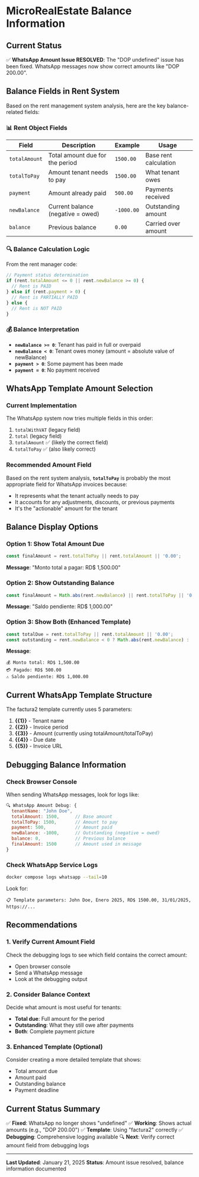 # MicroRealEstate Balance Information

## Current Status

✅ **WhatsApp Amount Issue RESOLVED**: The "DOP undefined" issue has been fixed. WhatsApp messages now show correct amounts like "DOP 200.00".

## Balance Fields in Rent System

Based on the rent management system analysis, here are the key balance-related fields:

### 📊 **Rent Object Fields**

| Field | Description | Example | Usage |
|-------|-------------|---------|--------|
| `totalAmount` | Total amount due for the period | `1500.00` | Base rent calculation |
| `totalToPay` | Amount tenant needs to pay | `1500.00` | What tenant owes |
| `payment` | Amount already paid | `500.00` | Payments received |
| `newBalance` | Current balance (negative = owed) | `-1000.00` | Outstanding amount |
| `balance` | Previous balance | `0.00` | Carried over amount |

### 🔍 **Balance Calculation Logic**

From the rent manager code:
```javascript
// Payment status determination
if (rent.totalAmount <= 0 || rent.newBalance >= 0) {
  // Rent is PAID
} else if (rent.payment > 0) {
  // Rent is PARTIALLY PAID
} else {
  // Rent is NOT PAID
}
```

### 💰 **Balance Interpretation**

- **`newBalance >= 0`**: Tenant has paid in full or overpaid
- **`newBalance < 0`**: Tenant owes money (amount = absolute value of newBalance)
- **`payment > 0`**: Some payment has been made
- **`payment = 0`**: No payment received

## WhatsApp Template Amount Selection

### Current Implementation
The WhatsApp system now tries multiple fields in this order:
1. `totalWithVAT` (legacy field)
2. `total` (legacy field)  
3. `totalAmount` ✅ (likely the correct field)
4. `totalToPay` ✅ (also likely correct)

### Recommended Amount Field

Based on the rent system analysis, **`totalToPay`** is probably the most appropriate field for WhatsApp invoices because:
- It represents what the tenant actually needs to pay
- It accounts for any adjustments, discounts, or previous payments
- It's the "actionable" amount for the tenant

## Balance Display Options

### Option 1: Show Total Amount Due
```javascript
const finalAmount = rent.totalToPay || rent.totalAmount || '0.00';
```
**Message**: "Monto total a pagar: RD$ 1,500.00"

### Option 2: Show Outstanding Balance
```javascript
const finalAmount = Math.abs(rent.newBalance) || rent.totalToPay || '0.00';
```
**Message**: "Saldo pendiente: RD$ 1,000.00"

### Option 3: Show Both (Enhanced Template)
```javascript
const totalDue = rent.totalToPay || rent.totalAmount || '0.00';
const outstanding = rent.newBalance < 0 ? Math.abs(rent.newBalance) : '0.00';
```
**Message**: 
```
💰 Monto total: RD$ 1,500.00
💳 Pagado: RD$ 500.00
⚠️ Saldo pendiente: RD$ 1,000.00
```

## Current WhatsApp Template Structure

The factura2 template currently uses 5 parameters:
1. **{{1}}** - Tenant name
2. **{{2}}** - Invoice period  
3. **{{3}}** - Amount (currently using totalAmount/totalToPay)
4. **{{4}}** - Due date
5. **{{5}}** - Invoice URL

## Debugging Balance Information

### Check Browser Console
When sending WhatsApp messages, look for logs like:
```javascript
🔍 WhatsApp Amount Debug: {
  tenantName: "John Doe",
  totalAmount: 1500,      // Base amount
  totalToPay: 1500,       // Amount to pay
  payment: 500,           // Amount paid
  newBalance: -1000,      // Outstanding (negative = owed)
  balance: 0,             // Previous balance
  finalAmount: 1500       // Amount used in message
}
```

### Check WhatsApp Service Logs
```bash
docker compose logs whatsapp --tail=10
```

Look for:
```
📋 Template parameters: John Doe, Enero 2025, RD$ 1500.00, 31/01/2025, https://...
```

## Recommendations

### 1. Verify Current Amount Field
Check the debugging logs to see which field contains the correct amount:
- Open browser console
- Send a WhatsApp message
- Look at the debugging output

### 2. Consider Balance Context
Decide what amount is most useful for tenants:
- **Total due**: Full amount for the period
- **Outstanding**: What they still owe after payments
- **Both**: Complete payment picture

### 3. Enhanced Template (Optional)
Consider creating a more detailed template that shows:
- Total amount due
- Amount paid
- Outstanding balance
- Payment deadline

## Current Status Summary

✅ **Fixed**: WhatsApp no longer shows "undefined"
✅ **Working**: Shows actual amounts (e.g., "DOP 200.00")
✅ **Template**: Using "factura2" correctly
✅ **Debugging**: Comprehensive logging available
🔍 **Next**: Verify correct amount field from debugging logs

---

**Last Updated**: January 21, 2025
**Status**: Amount issue resolved, balance information documented
